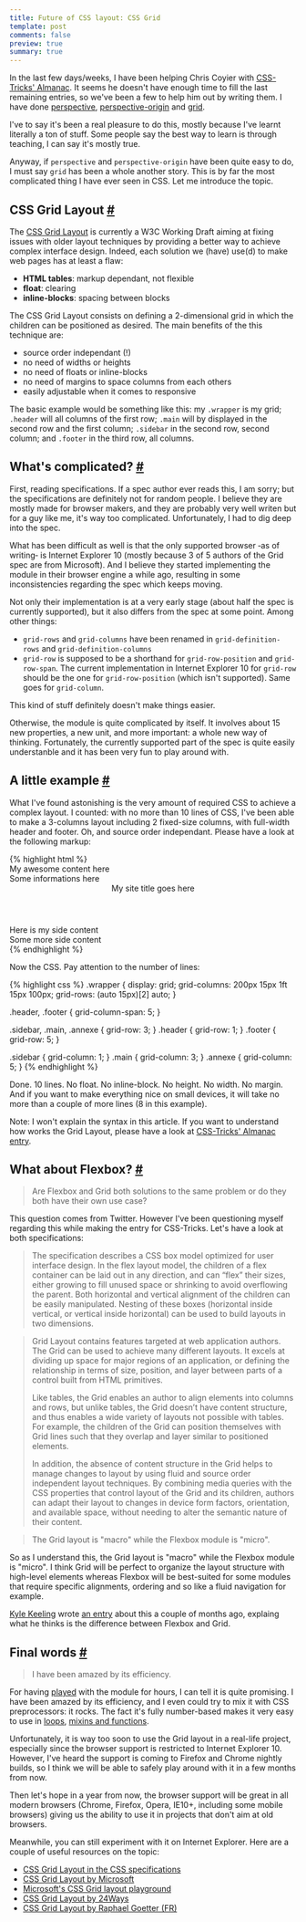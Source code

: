 ```yaml
---
title: Future of CSS layout: CSS Grid
template: post
comments: false
preview: true
summary: true
---
```

<section>
<p>In the last few days/weeks, I have been helping Chris Coyier with <a href="http://css-tricks.com/almanac/">CSS-Tricks' Almanac</a>. It seems he doesn't have enough time to fill the last remaining entries, so we've been a few to help him out by writing them. I have done <a href="http://css-tricks.com/almanac/properties/p/perspective/">perspective</a>, <a href="http://css-tricks.com/almanac/properties/p/perspective-origin/">perspective-origin</a> and <a href="http://css-tricks.com/almanac/properties/g/grid/">grid</a>.</p>
<p>I've to say it's been a real pleasure to do this, mostly because I've learnt literally a ton of stuff. Some people say the best way to learn is through teaching, I can say it's mostly true. </p>
<p>Anyway, if <code>perspective</code> and <code>perspective-origin</code> have been quite easy to do, I must say <code>grid</code> has been a whole another story. This is by far the most complicated thing I have ever seen in CSS. Let me introduce the topic.</p>
</section>
<section id="grid">
<h2>CSS Grid Layout <a href="#grid">#</a></h2>
<p>The <a href="http://www.w3.org/TR/css3-grid-layout/">CSS Grid Layout</a> is currently a W3C Working Draft aiming at fixing issues with older layout techniques by providing a better way to achieve complex interface design. Indeed, each solution we (have) use(d) to make web pages has at least a flaw:</p>
<ul>
	<li><strong>HTML tables</strong>: markup dependant, not flexible</li>
	<li><strong>float</strong>: clearing</li>
	<li><strong>inline-blocks</strong>: spacing between blocks</li>
</ul>
<p>The CSS Grid Layout consists on defining a 2-dimensional grid in which the children can be positioned as desired. The main benefits of the this technique are:</p>
<ul>
	<li>source order independant (!)</li>
	<li>no need of widths or heights</li>
	<li>no need of floats or inline-blocks</li>
	<li>no need of margins to space columns from each others</li>
	<li>easily adjustable when it comes to responsive</li>
</ul>
<p>The basic example would be something like this: my <code>.wrapper</code> is my grid; <code>.header</code> will all columns of the first row; <code>.main</code> will by displayed in the second row and the first column; <code>.sidebar</code> in the second row, second column; and <code>.footer</code> in the third row, all columns.</p> 
</section>
<section id="complicated">
<h2>What's complicated? <a href="#complicated">#</a></h2>
<p>First, reading specifications. If a spec author ever reads this, I am sorry; but the specifications are definitely not for random people. I believe they are mostly made for browser makers, and they are probably very well writen but for a guy like me, it's way too complicated. Unfortunately, I had to dig deep into the spec.</p>
<p>What has been difficult as well is that the only supported browser &dash;as of writing&dash; is Internet Explorer 10 (mostly because 3 of 5 authors of the Grid spec are from Microsoft). And I believe they started implementing the module in their browser engine a while ago, resulting in some inconsistencies regarding the spec which keeps moving.</p>
<p>Not only their implementation is at a very early stage (about half the spec is currently supported), but it also differs from the spec at some point. Among other things:</p>
<ul>
	<li><code>grid-rows</code> and <code>grid-columns</code> have been renamed in <code>grid-definition-rows</code> and <code>grid-definition-columns</code></li>
	<li><code>grid-row</code> is supposed to be a shorthand for <code>grid-row-position</code> and <code>grid-row-span</code>. The current implementation in Internet Explorer 10 for <code>grid-row</code> should be the one for <code>grid-row-position</code> (which isn't supported). Same goes for <code>grid-column</code>.</li>
</ul>
<p>This kind of stuff definitely doesn't make things easier.</p>
<p>Otherwise, the module is quite complicated by itself. It involves about 15 new properties, a new unit, and more important: a whole new way of thinking. Fortunately, the currently supported part of the spec is quite easily understanble and it has been very fun to play around with.</p>
</section>
<section id="example">
<h2>A little example <a href="#example">#</a></h2>
<p>What I've found astonishing is the very amount of required CSS to achieve a complex layout. I counted: with no more than 10 lines of CSS, I've been able to make a 3-columns layout including 2 fixed-size columns, with full-width header and footer. Oh, and source order independant. Please have a look at the following markup:</p>
{% highlight html %}
<div class="wrapper">
	<article class="main">My awesome content here   </article>
	<footer  class="footer">Some informations here  </footer>
	<header  class="header">My site title goes here </header>
	<aside   class="sidebar">Here is my side content</aside>
	<aside   class="annexe">Some more side content  </aside>
</div>
{% endhighlight %}
<p>Now the CSS. Pay attention to the number of lines:</p>
{% highlight css %}
.wrapper {
	display: grid;
	grid-columns: 200px 15px 1ft 15px 100px;
	grid-rows: (auto 15px)[2] auto;
}

.header, .footer { grid-column-span: 5; }

.sidebar, 
.main, 
.annexe { grid-row: 3; }
.header { grid-row: 1; }
.footer { grid-row: 5; }

.sidebar { grid-column: 1; }
.main    { grid-column: 3; }
.annexe  { grid-column: 5; }
{% endhighlight %}
<p>Done. 10 lines. No float. No inline-block. No height. No width. No margin. And if you want to make everything nice on small devices, it will take no more than a couple of more lines (8 in this example). </p>
<p class="note">Note: I won't explain the syntax in this article. If you want to understand how works the Grid Layout, please have a look at <a href="http://css-tricks.com/almanac/properties/g/grid/">CSS-Tricks' Almanac entry</a>.</p>
</section>
<section id="flexbox">
<h2>What about Flexbox? <a href="#flexbox">#</a></h2>
<blockquote class="quote"><p>Are Flexbox and Grid both solutions to the same problem or do they both have their own use case?</p></blockquote>
<p>This question comes from Twitter. However I've been questioning myself regarding this while making the entry for CSS-Tricks. Let's have a look at both specifications:</p>
<blockquote class="quote"><p>The specification describes a CSS box model optimized for user interface design. In the flex layout model, the children of a flex container can be laid out in any direction, and can “flex” their sizes, either growing to fill unused space or shrinking to avoid overflowing the parent. Both horizontal and vertical alignment of the children can be easily manipulated. Nesting of these boxes (horizontal inside vertical, or vertical inside horizontal) can be used to build layouts in two dimensions.</p></blockquote>
<blockquote class="quote"><p>Grid Layout contains features targeted at web application authors. The Grid can be used to achieve many different layouts. It excels at dividing up space for major regions of an application, or defining the relationship in terms of size, position, and layer between parts of a control built from HTML primitives.</p>
<p>Like tables, the Grid enables an author to align elements into columns and rows, but unlike tables, the Grid doesn’t have content structure, and thus enables a wide variety of layouts not possible with tables. For example, the children of the Grid can position themselves with Grid lines such that they overlap and layer similar to positioned elements.</p>
<p>In addition, the absence of content structure in the Grid helps to manage changes to layout by using fluid and source order independent layout techniques. By combining media queries with the CSS properties that control layout of the Grid and its children, authors can adapt their layout to changes in device form factors, orientation, and available space, without needing to alter the semantic nature of their content.</p></blockquote>
<blockquote class="pull-quote--right">The Grid layout is "macro" while the Flexbox module is "micro".</blockquote>
<p>So as I understand this, the Grid layout is "macro" while the Flexbox module is "micro". I think Grid will be perfect to organize the layout structure with high-level elements whereas Flexbox will be best-suited for some modules that require specific alignments, ordering and so like a fluid navigation for example.</p>
<p><a href="https://twitter.com/kyle_keeling">Kyle Keeling</a> wrote <a href="http://www.outsidethebracket.com/understanding-the-difference-between-css3-flexbox-grid-layout/">an entry</a> about this a couple of months ago, explaing what he thinks is the difference between Flexbox and Grid.</p>
</section>
<section id="final-words">
<h2>Final words <a href="#final-words">#</a></h2>
<blockquote class="pull-quote--right">I have been amazed by its efficiency.</blockquote>
<p>For having <a href="http://codepen.io/HugoGiraudel/pen/2befd6d225b69912af8561f7cb020124">played</a> with the module for hours, I can tell it is quite promising. I have been amazed by its efficiency, and I even could try to mix it with CSS preprocessors: it rocks. The fact it's fully number-based makes it very easy to use in <a href="http://codepen.io/HugoGiraudel/pen/fb0e46cde228e5437993ba1305459a22">loops</a>, <a href="http://codepen.io/HugoGiraudel/pen/aCliz">mixins and functions</a>.</p>
<p>Unfortunately, it is way too soon to use the Grid layout in a real-life project, especially since the browser support is restricted to Internet Explorer 10. However, I've heard the support is coming to Firefox and Chrome nightly builds, so I think we will be able to safely play around with it in a few months from now.</p>
<p>Then let's hope in a year from now, the browser support will be great in all modern browsers (Chrome, Firefox, Opera, IE10+, including some mobile browsers) giving us the ability to use it in projects that don't aim at old browsers.</p>
<p>Meanwhile, you can still experiment with it on Internet Explorer. Here are a couple of useful resources on the topic:</p>
<ul>
	<li><a href="http://www.w3.org/TR/css3-grid-layout/">CSS Grid Layout in the CSS specifications</a></li>
	<li><a href="http://msdn.microsoft.com/en-us/library/ie/hh673533(v=vs.85).aspx">CSS Grid Layout by Microsoft</a></li>
	<li><a href="http://ie.microsoft.com/testdrive/Graphics/hands-on-css3/hands-on_grid.htm">Microsoft's CSS Grid layout playground</a></li>
	<li><a href="http://24ways.org/2012/css3-grid-layout/">CSS Grid Layout by 24Ways</a></li>
	<li><a href="http://www.alsacreations.com/article/lire/1388-css3-grid-layout.html">CSS Grid Layout by Raphael Goetter (FR)</a></li>
</ul>
</section>